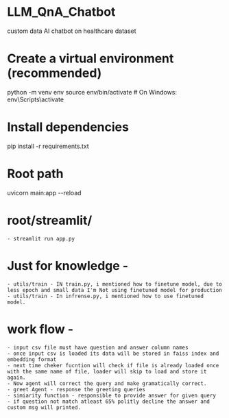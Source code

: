 # LLM_QnA_Chatbot
custom data AI chatbot on healthcare dataset

# Create a virtual environment (recommended)
python -m venv env
source env/bin/activate  # On Windows: env\Scripts\activate

# Install dependencies
pip install -r requirements.txt

# Root path 
uvicorn main:app --reload

# root/streamlit/ 
    - streamlit run app.py



# Just for knowledge - 
    - utils/train - IN train.py, i mentioned how to finetune model, due to less epoch and small data I'm Not using finetuned model for production 
    - utils/train - In infrense.py, i mentioned how to use finetuned model. 


# work flow - 
    - input csv file must have question and answer column names 
    - once input csv is loaded its data will be stored in faiss index and embedding format
    - next time cheker fucntion will check if file is already loaded once with the same name of file, loader will skip to load and store it again. 
    - Now agent will correct the query and make gramatically correct. 
    - greet Agent - response the greeting queries 
    - simiarity function - responsible to provide answer for given query 
    - if question not match atleast 65% politly decline the answer and custom msg will printed. 
    